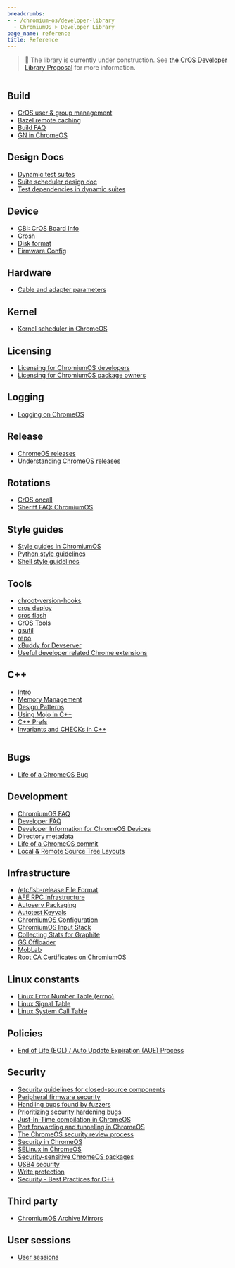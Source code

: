 ```yaml
---
breadcrumbs:
- - /chromium-os/developer-library
  - ChromiumOS > Developer Library
page_name: reference
title: Reference
---
```


> 🚧 The library is currently under construction. See
> [the CrOS Developer Library Proposal](/chromium-os/developer-library/proposal)
> for more information.

<div class="two-column-container">
<div class="column">

## Build

* [CrOS user & group management](/chromium-os/developer-library/reference/build/account-management)
* [Bazel remote caching](/chromium-os/developer-library/reference/build/bazel-remote-caching)
* [Build FAQ](/chromium-os/developer-library/reference/build/faq)
* [GN in ChromeOS](/chromium-os/developer-library/reference/build/chromeos-gn)

## Design Docs

* [Dynamic test suites](/chromium-os/developer-library/reference/design-docs/dynamic-test-suites)
* [Suite scheduler design doc](/chromium-os/developer-library/reference/design-docs/suite_scheduler-1)
* [Test dependencies in dynamic suites](/chromium-os/developer-library/reference/design-docs/test-dependencies-in-dynamic-suites)

## Device

* [CBI: CrOS Board Info](/chromium-os/developer-library/reference/device/cros-board-info)
* [Crosh](/chromium-os/developer-library/reference/device/crosh)
* [Disk format](/chromium-os/developer-library/reference/device/disk-format)
* [Firmware Config](/chromium-os/developer-library/reference/device/firmware-config)

## Hardware

* [Cable and adapter parameters](/chromium-os/developer-library/reference/hardware/cable-and-adapter-tips-and-tricks)

## Kernel

* [Kernel scheduler in ChromeOS](/chromium-os/developer-library/reference/kernel/kernel-scheduler)

## Licensing

* [Licensing for ChromiumOS developers](/chromium-os/developer-library/reference/licensing/licensing-for-chromiumos-developers)
* [Licensing for ChromiumOS package owners](/chromium-os/developer-library/reference/licensing/licensing-for-chromiumos-package-owners)

## Logging

* [Logging on ChromeOS](/chromium-os/developer-library/reference/logging/logging)

## Release

* [ChromeOS releases](/chromium-os/developer-library/reference/release/releases)
* [Understanding ChromeOS releases](/chromium-os/developer-library/reference/release/understanding-chromeos-releases)

## Rotations

* [CrOS oncall](/chromium-os/developer-library/reference/rotations/cros-oncall)
* [Sheriff FAQ: ChromiumOS](/chromium-os/developer-library/reference/rotations/sheriff-details-chromium-os)

## Style guides

* [Style guides in ChromiumOS](/chromium-os/developer-library/reference/style-guides/style-guides)
* [Python style guidelines](/chromium-os/developer-library/reference/style-guides/python)
* [Shell style guidelines](/chromium-os/developer-library/reference/style-guides/shell)

## Tools

* [chroot-version-hooks](/chromium-os/developer-library/reference/tools/chroot-version-hooks)
* [cros deploy](/chromium-os/developer-library/reference/tools/cros-deploy)
* [cros flash](/chromium-os/developer-library/reference/tools/cros-flash)
* [CrOS Tools](/chromium-os/developer-library/reference/tools/cros-tools)
* [gsutil](/chromium-os/developer-library/reference/tools/gsutil)
* [repo](/chromium-os/developer-library/reference/tools/repo-tool)
* [xBuddy for Devserver](/chromium-os/developer-library/reference/tools/xbuddy)
* [Useful developer related Chrome extensions](/developers/useful-extensions)

## C++

* [Intro](/chromium-os/developer-library/reference/cpp/intro)
* [Memory
  Management](/chromium-os/developer-library/reference/cpp/cpp-memory-management)
* [Design Patterns](/chromium-os/developer-library/reference/cpp/cpp-patterns)
* [Using Mojo in C++](/chromium-os/developer-library/reference/cpp/cpp-mojo)
* [C++ Prefs](/chromium-os/developer-library/reference/cpp/cpp-pref)
* [Invariants and CHECKs in C++](/chromium-os/developer-library/reference/cpp/cpp-invariant-checks)

</div>
<div class="column">

## Bugs

* [Life of a ChromeOS Bug](/chromium-os/developer-library/reference/bugs/life-of-a-bug)

## Development

* [ChromiumOS FAQ](/chromium-os/developer-library/reference/development/chromium-os-faq)
* [Developer FAQ](/chromium-os/developer-library/reference/development/developer-faq)
* [Developer Information for ChromeOS Devices](/chromium-os/developer-library/reference/development/developer-information-for-chrome-os-devices)
* [Directory metadata](/chromium-os/developer-library/reference/development/dir-metadata)
* [Life of a ChromeOS commit](/chromium-os/developer-library/reference/development/cros-commit-pipeline)
* [Local & Remote Source Tree Layouts](/chromium-os/developer-library/reference/development/source-layout)

## Infrastructure

* [/etc/lsb-release File Format](/chromium-os/developer-library/reference/infrastructure/lsb-release)
* [AFE RPC Infrastructure](/chromium-os/developer-library/reference/infrastructure/afe-rpc-infrastructure)
* [Autoserv Packaging](/chromium-os/developer-library/reference/infrastructure/autoserv-packaging)
* [Autotest Keyvals](/chromium-os/developer-library/reference/infrastructure/autotest-keyvals)
* [ChromiumOS Configuration](/chromium-os/developer-library/reference/infrastructure/os-config)
* [ChromiumOS Input Stack](/chromium-os/developer-library/reference/infrastructure/input-stack)
* [Collecting Stats for Graphite](/chromium-os/developer-library/reference/infrastructure/collecting-stats-for-graphite)
* [GS Offloader](/chromium-os/developer-library/reference/infrastructure/gs-offloader)
* [MobLab](/chromium-os/developer-library/reference/infrastructure/moblab)
* [Root CA Certificates on ChromiumOS](/chromium-os/developer-library/reference/infrastructure/ca-certs)

## Linux constants

* [Linux Error Number Table (errno)](/chromium-os/developer-library/reference/linux-constants/errnos)
* [Linux Signal Table](/chromium-os/developer-library/reference/linux-constants/signals)
* [Linux System Call Table](/chromium-os/developer-library/reference/linux-constants/syscalls)

## Policies

* [End of Life (EOL) / Auto Update Expiration (AUE) Process](/chromium-os/developer-library/reference/policies/eol-aue-process)

## Security

* [Security guidelines for closed-source components](/chromium-os/developer-library/reference/security/closed-source)
* [Peripheral firmware security](/chromium-os/developer-library/reference/security/firmware-updating)
* [Handling bugs found by fuzzers](/chromium-os/developer-library/reference/security/fuzzer-bugs)
* [Prioritizing security hardening bugs](/chromium-os/developer-library/reference/security/hardening-prioritizing-guidelines)
* [Just-In-Time compilation in ChromeOS](/chromium-os/developer-library/reference/security/jit)
* [Port forwarding and tunneling in ChromeOS](/chromium-os/developer-library/reference/security/port-forwarding)
* [The ChromeOS security review process](/chromium-os/developer-library/reference/security/review-process)
* [Security in ChromeOS](/chromium-os/developer-library/reference/security/security-whitepaper)
* [SELinux in ChromeOS](/chromium-os/developer-library/reference/security/selinux)
* [Security-sensitive ChromeOS packages](/chromium-os/developer-library/reference/security/sensitive-chromeos-packages)
* [USB4 security](/chromium-os/developer-library/reference/security/usb4)
* [Write protection](/chromium-os/developer-library/reference/security/write-protection)
* [Security - Best Practices for C++](/chromium-os/developer-library/reference/security/cpp-security-best-practices)

## Third party

* [ChromiumOS Archive Mirrors](/chromium-os/developer-library/reference/third-party/archive-mirrors)

## User sessions

* [User sessions](/chromium-os/developer-library/reference/user-sessions/user-sessions)

</div>
</div>
